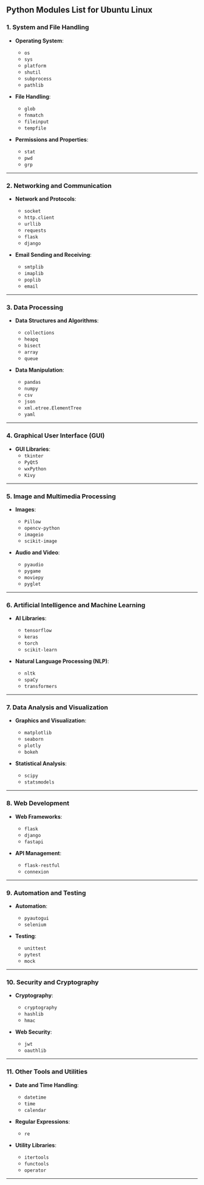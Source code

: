 Python Modules List for Ubuntu Linux  
---

### **1. System and File Handling**
- **Operating System**:
  - `os`
  - `sys`
  - `platform`
  - `shutil`
  - `subprocess`
  - `pathlib`

- **File Handling**:
  - `glob`
  - `fnmatch`
  - `fileinput`
  - `tempfile`

- **Permissions and Properties**:
  - `stat`
  - `pwd`
  - `grp`

---

### **2. Networking and Communication**
- **Network and Protocols**:
  - `socket`
  - `http.client`
  - `urllib`
  - `requests`
  - `flask`
  - `django`

- **Email Sending and Receiving**:
  - `smtplib`
  - `imaplib`
  - `poplib`
  - `email`

---

### **3. Data Processing**
- **Data Structures and Algorithms**:
  - `collections`
  - `heapq`
  - `bisect`
  - `array`
  - `queue`

- **Data Manipulation**:
  - `pandas`
  - `numpy`
  - `csv`
  - `json`
  - `xml.etree.ElementTree`
  - `yaml`

---

### **4. Graphical User Interface (GUI)**
- **GUI Libraries**:
  - `tkinter`
  - `PyQt5`
  - `wxPython`
  - `Kivy`

---

### **5. Image and Multimedia Processing**
- **Images**:
  - `Pillow`
  - `opencv-python`
  - `imageio`
  - `scikit-image`

- **Audio and Video**:
  - `pyaudio`
  - `pygame`
  - `moviepy`
  - `pyglet`

---

### **6. Artificial Intelligence and Machine Learning**
- **AI Libraries**:
  - `tensorflow`
  - `keras`
  - `torch`
  - `scikit-learn`

- **Natural Language Processing (NLP)**:
  - `nltk`
  - `spaCy`
  - `transformers`

---

### **7. Data Analysis and Visualization**
- **Graphics and Visualization**:
  - `matplotlib`
  - `seaborn`
  - `plotly`
  - `bokeh`

- **Statistical Analysis**:
  - `scipy`
  - `statsmodels`

---

### **8. Web Development**
- **Web Frameworks**:
  - `flask`
  - `django`
  - `fastapi`

- **API Management**:
  - `flask-restful`
  - `connexion`

---

### **9. Automation and Testing**
- **Automation**:
  - `pyautogui`
  - `selenium`

- **Testing**:
  - `unittest`
  - `pytest`
  - `mock`

---

### **10. Security and Cryptography**
- **Cryptography**:
  - `cryptography`
  - `hashlib`
  - `hmac`

- **Web Security**:
  - `jwt`
  - `oauthlib`

---

### **11. Other Tools and Utilities**
- **Date and Time Handling**:
  - `datetime`
  - `time`
  - `calendar`

- **Regular Expressions**:
  - `re`

- **Utility Libraries**:
  - `itertools`
  - `functools`
  - `operator`

---
